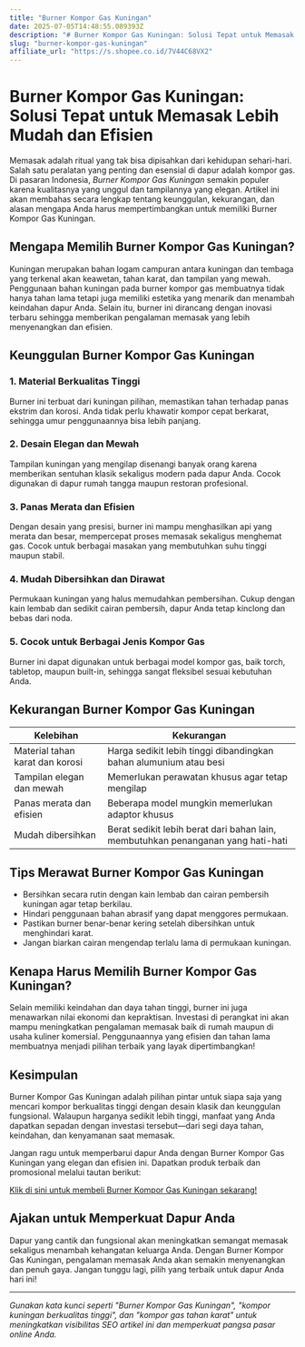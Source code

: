 ```yaml
---
title: "Burner Kompor Gas Kuningan"
date: 2025-07-05T14:48:55.089393Z
description: "# Burner Kompor Gas Kuningan: Solusi Tepat untuk Memasak Lebih Mudah dan Efisien..."
slug: "burner-kompor-gas-kuningan"
affiliate_url: "https://s.shopee.co.id/7V44C68VX2"
---
```

# Burner Kompor Gas Kuningan: Solusi Tepat untuk Memasak Lebih Mudah dan Efisien

Memasak adalah ritual yang tak bisa dipisahkan dari kehidupan sehari-hari. Salah satu peralatan yang penting dan esensial di dapur adalah kompor gas. Di pasaran Indonesia, *Burner Kompor Gas Kuningan* semakin populer karena kualitasnya yang unggul dan tampilannya yang elegan. Artikel ini akan membahas secara lengkap tentang keunggulan, kekurangan, dan alasan mengapa Anda harus mempertimbangkan untuk memiliki Burner Kompor Gas Kuningan.

## Mengapa Memilih Burner Kompor Gas Kuningan?

Kuningan merupakan bahan logam campuran antara kuningan dan tembaga yang terkenal akan keawetan, tahan karat, dan tampilan yang mewah. Penggunaan bahan kuningan pada burner kompor gas membuatnya tidak hanya tahan lama tetapi juga memiliki estetika yang menarik dan menambah keindahan dapur Anda. Selain itu, burner ini dirancang dengan inovasi terbaru sehingga memberikan pengalaman memasak yang lebih menyenangkan dan efisien.

## Keunggulan Burner Kompor Gas Kuningan

### 1. Material Berkualitas Tinggi

Burner ini terbuat dari kuningan pilihan, memastikan tahan terhadap panas ekstrim dan korosi. Anda tidak perlu khawatir kompor cepat berkarat, sehingga umur penggunaannya bisa lebih panjang.

### 2. Desain Elegan dan Mewah

Tampilan kuningan yang mengilap disenangi banyak orang karena memberikan sentuhan klasik sekaligus modern pada dapur Anda. Cocok digunakan di dapur rumah tangga maupun restoran profesional.

### 3. Panas Merata dan Efisien

Dengan desain yang presisi, burner ini mampu menghasilkan api yang merata dan besar, mempercepat proses memasak sekaligus menghemat gas. Cocok untuk berbagai masakan yang membutuhkan suhu tinggi maupun stabil.

### 4. Mudah Dibersihkan dan Dirawat

Permukaan kuningan yang halus memudahkan pembersihan. Cukup dengan kain lembab dan sedikit cairan pembersih, dapur Anda tetap kinclong dan bebas dari noda.

### 5. Cocok untuk Berbagai Jenis Kompor Gas

Burner ini dapat digunakan untuk berbagai model kompor gas, baik torch, tabletop, maupun built-in, sehingga sangat fleksibel sesuai kebutuhan Anda.

## Kekurangan Burner Kompor Gas Kuningan

| Kelebihan | Kekurangan |
|------------|--------------|
| Material tahan karat dan korosi | Harga sedikit lebih tinggi dibandingkan bahan alumunium atau besi |
| Tampilan elegan dan mewah | Memerlukan perawatan khusus agar tetap mengilap |
| Panas merata dan efisien | Beberapa model mungkin memerlukan adaptor khusus |
| Mudah dibersihkan | Berat sedikit lebih berat dari bahan lain, membutuhkan penanganan yang hati-hati |

## Tips Merawat Burner Kompor Gas Kuningan

- Bersihkan secara rutin dengan kain lembab dan cairan pembersih kuningan agar tetap berkilau.
- Hindari penggunaan bahan abrasif yang dapat menggores permukaan.
- Pastikan burner benar-benar kering setelah dibersihkan untuk menghindari karat.
- Jangan biarkan cairan mengendap terlalu lama di permukaan kuningan.

## Kenapa Harus Memilih Burner Kompor Gas Kuningan?

Selain memiliki keindahan dan daya tahan tinggi, burner ini juga menawarkan nilai ekonomi dan kepraktisan. Investasi di perangkat ini akan mampu meningkatkan pengalaman memasak baik di rumah maupun di usaha kuliner komersial. Penggunaannya yang efisien dan tahan lama membuatnya menjadi pilihan terbaik yang layak dipertimbangkan!

## Kesimpulan

Burner Kompor Gas Kuningan adalah pilihan pintar untuk siapa saja yang mencari kompor berkualitas tinggi dengan desain klasik dan keunggulan fungsional. Walaupun harganya sedikit lebih tinggi, manfaat yang Anda dapatkan sepadan dengan investasi tersebut—dari segi daya tahan, keindahan, dan kenyamanan saat memasak.

Jangan ragu untuk memperbarui dapur Anda dengan Burner Kompor Gas Kuningan yang elegan dan efisien ini. Dapatkan produk terbaik dan promosional melalui tautan berikut:

[Klik di sini untuk membeli Burner Kompor Gas Kuningan sekarang!](https://s.shopee.co.id/7V44C68VX2)

## Ajakan untuk Memperkuat Dapur Anda

Dapur yang cantik dan fungsional akan meningkatkan semangat memasak sekaligus menambah kehangatan keluarga Anda. Dengan Burner Kompor Gas Kuningan, pengalaman memasak Anda akan semakin menyenangkan dan penuh gaya. Jangan tunggu lagi, pilih yang terbaik untuk dapur Anda hari ini!

---

*Gunakan kata kunci seperti "Burner Kompor Gas Kuningan", "kompor kuningan berkualitas tinggi", dan "kompor gas tahan karat" untuk meningkatkan visibilitas SEO artikel ini dan memperkuat pangsa pasar online Anda.*